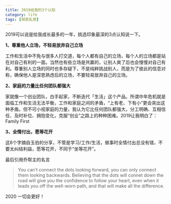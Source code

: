 ```yaml
---
title: 2019给我的3个认知
category: life
tags: [胡思乱想]
---
```


2019可以说是给我成长最多的一年，挑选印象最深的3点认知说一下。

<!-- more -->

**1、尊重他人立场，不轻易放弃自己立场**

工作和生活中不免与很多人打交道，每个人都有自己的立场，每个人的立场都是站在对自己有利的一面。当然也有些立场是共赢的，让别人爽了后也会慢慢对自己有利。尊重别人立场的同时也多存疑下，不是纯粹挑战别人，而是为了彼此的信息对称，确保他人是深思熟虑后的立场，不要轻易放弃自己的立场。



**2、家庭的力量比任何团队都强大**

家就像一个创业团队，白手起家，不断迭代「生活」这个产品。所谓中年危机就是面临工作和生活无法平衡，工作和家庭之间的矛盾，“上有老、下有小”更会突出这种矛盾。但不可小视家庭的力量，我认为它比任何团队都强大，分工明确、互相信任、及时补位、拥抱变化，克服“创业”之路上的种种困难。2019让我明白了：Family First



**3、全情付出，愿等花开**

这8个字摘自玉伯的分享，不管是学习/工作/生活，做事时全情付出总没有错，不要太纠结利益，愿等花开，不同于“坐等花开”。



最后引用乔帮主的名言

> You can’t connect the dots looking forward, you can only connect them looking backwards. Believing that the dots will connet down the road will give you the confidence to follow your heart, even when it leads you off the well-worn path, and that will make all the difference.

2020 一切会更好！